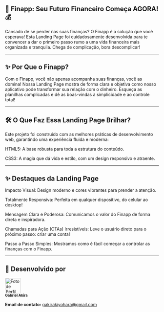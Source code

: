## 🚀 Finapp: Seu Futuro Financeiro Começa AGORA! 💰

Cansado de se perder nas suas finanças? O Finapp é a solução que você esperava! Esta Landing Page foi cuidadosamente desenvolvida para te convencer a dar o primeiro passo rumo a uma vida financeira mais organizada e tranquila. Chega de complicação, bora descomplicar!

---

## ✨ Por Que o Finapp?

Com o Finapp, você não apenas acompanha suas finanças, você as domina! Nossa Landing Page mostra de forma clara e objetiva como nosso aplicativo pode transformar sua relação com o dinheiro. Esqueça as planilhas complicadas e dê as boas-vindas à simplicidade e ao controle total!

---

## 🛠️ O Que Faz Essa Landing Page Brilhar?

Este projeto foi construído com as melhores práticas de desenvolvimento web, garantindo uma experiência fluida e moderna:

HTML5: A base robusta para toda a estrutura do conteúdo.

CSS3: A magia que dá vida e estilo, com um design responsivo e atraente.

---

## ✨ Destaques da Landing Page
Impacto Visual: Design moderno e cores vibrantes para prender a atenção.

Totalmente Responsiva: Perfeita em qualquer dispositivo, do celular ao desktop!

Mensagem Clara e Poderosa: Comunicamos o valor do Finapp de forma direta e inspiradora.

Chamadas para Ação (CTAs) Irresistíveis: Leve o usuário direto para o próximo passo: criar uma conta!

Passo a Passo Simples: Mostramos como é fácil começar a controlar as finanças com o Finapp.

---

## 🤝 Desenvolvido por

[<img src="https://avatars.githubusercontent.com/u/203848085?v=4" width="50px;" alt="Foto de Perfil do GitHub de Gabriel Akira"/><br /><sub>**Gabriel Akira**</sub>](https://github.com/Gakira06)

**Email de contato:** gakirakiyohara@gmail.com